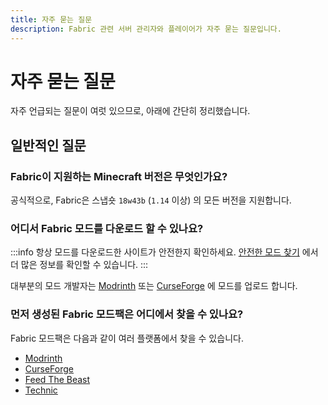 ```yaml
---
title: 자주 묻는 질문
description: Fabric 관련 서버 관리자와 플레이어가 자주 묻는 질문입니다.
---
```


# 자주 묻는 질문

자주 언급되는 질문이 여럿 있으므로, 아래에 간단히 정리했습니다.

## 일반적인 질문

### Fabric이 지원하는 Minecraft 버전은 무엇인가요?

공식적으로, Fabric은 스냅숏 `18w43b` (`1.14` 이상) 의 모든 버전을 지원합니다.

### 어디서 Fabric 모드를 다운로드 할 수 있나요?

:::info
항상 모드를 다운로드한 사이트가 안전한지 확인하세요. [안전한 모드 찾기](./finding-mods.md) 에서 더 많은 정보를 확인할 수 있습니다.
:::

대부분의 모드 개발자는 [Modrinth](https://modrinth.com/mods?g=categories:%27fabric%27) 또는 [CurseForge](https://www.curseforge.com/minecraft/search?class=mc-mods\&gameVersionTypeId=4) 에 모드를 업로드 합니다.

### 먼저 생성된 Fabric 모드팩은 어디에서 찾을 수 있나요?

Fabric 모드팩은 다음과 같이 여러 플랫폼에서 찾을 수 있습니다.

- [Modrinth](https://modrinth.com/modpacks?g=categories:%27fabric%27)
- [CurseForge](https://www.curseforge.com/minecraft/search?class=modpacks\&gameVersionTypeId=4)
- [Feed The Beast](https://www.feed-the-beast.com/ftb-app)
- [Technic](https://www.technicpack.net/modpacks)
